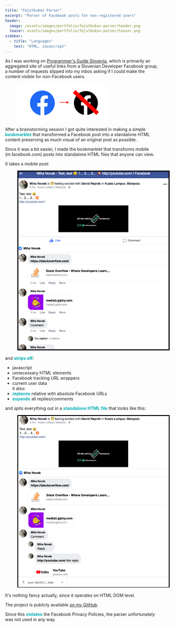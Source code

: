 ```yaml
---
title: "Fejstbukov Parser"
excerpt: "Parser of Facebook posts for non-registered users"
header:
  image: /assets/images/portfolio/fejstbukov-parser/header.png
  teaser: assets/images/portfolio/fejstbukov-parser/teaser.png
sidebar:
  - title: "Languages"
    text: "HTML, Javascript"
---
```


As I was working on [Programmer's Guide Slovenia](/portfolio/programmers-guide-slovenia), which is
primarily an aggregated site of useful links from a Slovenian Developer Facebook group,
a number of requests slipped into my inbox asking if I could make the content visible for non-Facebook users.

<figure style="width:300px" class="align-center">
  <img src="/assets/images/portfolio/fejstbukov-parser/teaser.png" alt="Teaser Image">
</figure> 

After a brainstorming session I got quite interested in making a simple <b style="color:#00adb5">bookmarklet</b> that transformed
a Facebook post into a standalone HTML content preserving as much visual of an original post as possible.

Since it was a bit easier, I made the bookmarklet that transforms mobile (m.facebook.com) posts
into standalone HTML files that anyone can view.

It takes a mobile post:

<figure style="width:500px" class="align-center">
  <img src="/assets/images/portfolio/fejstbukov-parser/before.png" alt="Before Image">
</figure> 

and <b style="color:#00adb5">strips off</b>:
- javascript
- unnecessary HTML elements
- Facebook tracking URL wrappers
- current user data
<br>it also:
- <b style="color:#00adb5">replaces</b> relative with absolute Facebook URLs
- <b style="color:#00adb5">expands</b> all replies/comments

and spits everything out in a <b style="color:#00adb5">standalone HTML file</b> that looks like this:

<figure style="width:500px" class="align-center">
  <img src="/assets/images/portfolio/fejstbukov-parser/after.png" alt="After Image">
</figure> 

It's nothing fancy actually, since it operates on HTML DOM level.

The project is publicly available [on my GitHub](https://github.com/mihanovak1024/fejstbukov-parser).

Since this <b style="color:#00adb5">violates</b> the Facebook Privacy Policies, the parser unfortunately was not used in any way.